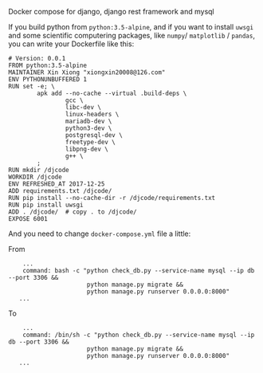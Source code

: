 
Docker compose for django, django rest framework and mysql

If you build python from `python:3.5-alpine`, and if you want to install `uwsgi` and some scientific computering packages, like `numpy`/ `matplotlib` / `pandas`, you can write your Dockerfile like this:

```
# Version: 0.0.1
FROM python:3.5-alpine
MAINTAINER Xin Xiong "xiongxin20008@126.com"
ENV PYTHONUNBUFFERED 1
RUN set -e; \
        apk add --no-cache --virtual .build-deps \
                gcc \
                libc-dev \
                linux-headers \
                mariadb-dev \
                python3-dev \
                postgresql-dev \
                freetype-dev \
                libpng-dev \
                g++ \
        ;
RUN mkdir /djcode
WORKDIR /djcode
ENV REFRESHED_AT 2017-12-25
ADD requirements.txt /djcode/
RUN pip install --no-cache-dir -r /djcode/requirements.txt
RUN pip install uwsgi
ADD . /djcode/  # copy . to /djcode/
EXPOSE 6001
```

And you need to change `docker-compose.yml` file a little:

From
```
    ...
    command: bash -c "python check_db.py --service-name mysql --ip db --port 3306 &&
                      python manage.py migrate &&
                      python manage.py runserver 0.0.0.0:8000"
   ...
```

To

```
    ...
    command: /bin/sh -c "python check_db.py --service-name mysql --ip db --port 3306 &&
                      python manage.py migrate &&
                      python manage.py runserver 0.0.0.0:8000"
   ...
```
